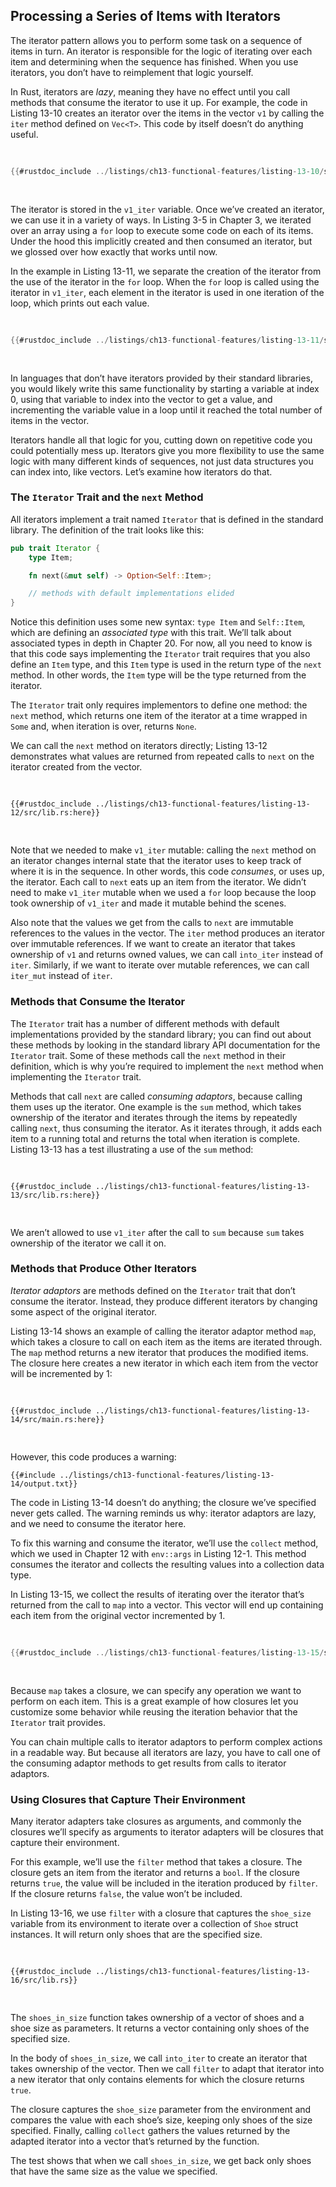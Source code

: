 ## Processing a Series of Items with Iterators

The iterator pattern allows you to perform some task on a sequence of items in
turn. An iterator is responsible for the logic of iterating over each item and
determining when the sequence has finished. When you use iterators, you don’t
have to reimplement that logic yourself.

In Rust, iterators are *lazy*, meaning they have no effect until you call
methods that consume the iterator to use it up. For example, the code in
Listing 13-10 creates an iterator over the items in the vector `v1` by calling
the `iter` method defined on `Vec<T>`. This code by itself doesn’t do anything
useful.

<Listing number="13-10" file-name="src/main.rs" caption="Creating an iterator">

```rust
{{#rustdoc_include ../listings/ch13-functional-features/listing-13-10/src/main.rs:here}}
```

</Listing>

The iterator is stored in the `v1_iter` variable. Once we’ve created an
iterator, we can use it in a variety of ways. In Listing 3-5 in Chapter 3, we
iterated over an array using a `for` loop to execute some code on each of its
items. Under the hood this implicitly created and then consumed an iterator,
but we glossed over how exactly that works until now.

In the example in Listing 13-11, we separate the creation of the iterator from
the use of the iterator in the `for` loop. When the `for` loop is called using
the iterator in `v1_iter`, each element in the iterator is used in one
iteration of the loop, which prints out each value.

<Listing number="13-11" file-name="src/main.rs" caption="Using an iterator in a `for` loop">

```rust
{{#rustdoc_include ../listings/ch13-functional-features/listing-13-11/src/main.rs:here}}
```

</Listing>

In languages that don’t have iterators provided by their standard libraries,
you would likely write this same functionality by starting a variable at index
0, using that variable to index into the vector to get a value, and
incrementing the variable value in a loop until it reached the total number of
items in the vector.

Iterators handle all that logic for you, cutting down on repetitive code you
could potentially mess up. Iterators give you more flexibility to use the same
logic with many different kinds of sequences, not just data structures you can
index into, like vectors. Let’s examine how iterators do that.

### The `Iterator` Trait and the `next` Method

All iterators implement a trait named `Iterator` that is defined in the
standard library. The definition of the trait looks like this:

```rust
pub trait Iterator {
    type Item;

    fn next(&mut self) -> Option<Self::Item>;

    // methods with default implementations elided
}
```

Notice this definition uses some new syntax: `type Item` and `Self::Item`,
which are defining an *associated type* with this trait. We’ll talk about
associated types in depth in Chapter 20. For now, all you need to know is that
this code says implementing the `Iterator` trait requires that you also define
an `Item` type, and this `Item` type is used in the return type of the `next`
method. In other words, the `Item` type will be the type returned from the
iterator.

The `Iterator` trait only requires implementors to define one method: the
`next` method, which returns one item of the iterator at a time wrapped in
`Some` and, when iteration is over, returns `None`.

We can call the `next` method on iterators directly; Listing 13-12 demonstrates
what values are returned from repeated calls to `next` on the iterator created
from the vector.

<Listing number="13-12" file-name="src/lib.rs" caption="Calling the `next` method on an iterator">

```rust,noplayground
{{#rustdoc_include ../listings/ch13-functional-features/listing-13-12/src/lib.rs:here}}
```

</Listing>

Note that we needed to make `v1_iter` mutable: calling the `next` method on an
iterator changes internal state that the iterator uses to keep track of where
it is in the sequence. In other words, this code *consumes*, or uses up, the
iterator. Each call to `next` eats up an item from the iterator. We didn’t need
to make `v1_iter` mutable when we used a `for` loop because the loop took
ownership of `v1_iter` and made it mutable behind the scenes.

Also note that the values we get from the calls to `next` are immutable
references to the values in the vector. The `iter` method produces an iterator
over immutable references. If we want to create an iterator that takes
ownership of `v1` and returns owned values, we can call `into_iter` instead of
`iter`. Similarly, if we want to iterate over mutable references, we can call
`iter_mut` instead of `iter`.

### Methods that Consume the Iterator

The `Iterator` trait has a number of different methods with default
implementations provided by the standard library; you can find out about these
methods by looking in the standard library API documentation for the `Iterator`
trait. Some of these methods call the `next` method in their definition, which
is why you’re required to implement the `next` method when implementing the
`Iterator` trait.

Methods that call `next` are called *consuming adaptors*, because calling them
uses up the iterator. One example is the `sum` method, which takes ownership of
the iterator and iterates through the items by repeatedly calling `next`, thus
consuming the iterator. As it iterates through, it adds each item to a running
total and returns the total when iteration is complete. Listing 13-13 has a
test illustrating a use of the `sum` method:

<Listing number="13-13" file-name="src/lib.rs" caption="Calling the `sum` method to get the total of all items in the iterator">

```rust,noplayground
{{#rustdoc_include ../listings/ch13-functional-features/listing-13-13/src/lib.rs:here}}
```

</Listing>

We aren’t allowed to use `v1_iter` after the call to `sum` because `sum` takes
ownership of the iterator we call it on.

### Methods that Produce Other Iterators

*Iterator adaptors* are methods defined on the `Iterator` trait that don’t
consume the iterator. Instead, they produce different iterators by changing
some aspect of the original iterator.

Listing 13-14 shows an example of calling the iterator adaptor method `map`,
which takes a closure to call on each item as the items are iterated through.
The `map` method returns a new iterator that produces the modified items. The
closure here creates a new iterator in which each item from the vector will be
incremented by 1:

<Listing number="13-14" file-name="src/main.rs" caption="Calling the iterator adaptor `map` to create a new iterator">

```rust,not_desired_behavior
{{#rustdoc_include ../listings/ch13-functional-features/listing-13-14/src/main.rs:here}}
```

</Listing>

However, this code produces a warning:

```console
{{#include ../listings/ch13-functional-features/listing-13-14/output.txt}}
```

The code in Listing 13-14 doesn’t do anything; the closure we’ve specified
never gets called. The warning reminds us why: iterator adaptors are lazy, and
we need to consume the iterator here.

To fix this warning and consume the iterator, we’ll use the `collect` method,
which we used in Chapter 12 with `env::args` in Listing 12-1. This method
consumes the iterator and collects the resulting values into a collection data
type.

In Listing 13-15, we collect the results of iterating over the iterator that’s
returned from the call to `map` into a vector. This vector will end up
containing each item from the original vector incremented by 1.

<Listing number="13-15" file-name="src/main.rs" caption="Calling the `map` method to create a new iterator and then calling the `collect` method to consume the new iterator and create a vector">

```rust
{{#rustdoc_include ../listings/ch13-functional-features/listing-13-15/src/main.rs:here}}
```

</Listing>

Because `map` takes a closure, we can specify any operation we want to perform
on each item. This is a great example of how closures let you customize some
behavior while reusing the iteration behavior that the `Iterator` trait
provides.

You can chain multiple calls to iterator adaptors to perform complex actions in
a readable way. But because all iterators are lazy, you have to call one of the
consuming adaptor methods to get results from calls to iterator adaptors.

### Using Closures that Capture Their Environment

Many iterator adapters take closures as arguments, and commonly the closures
we’ll specify as arguments to iterator adapters will be closures that capture
their environment.

For this example, we’ll use the `filter` method that takes a closure. The
closure gets an item from the iterator and returns a `bool`. If the closure
returns `true`, the value will be included in the iteration produced by
`filter`. If the closure returns `false`, the value won’t be included.

In Listing 13-16, we use `filter` with a closure that captures the `shoe_size`
variable from its environment to iterate over a collection of `Shoe` struct
instances. It will return only shoes that are the specified size.

<Listing number="13-16" file-name="src/lib.rs" caption="Using the `filter` method with a closure that captures `shoe_size`">

```rust,noplayground
{{#rustdoc_include ../listings/ch13-functional-features/listing-13-16/src/lib.rs}}
```

</Listing>

The `shoes_in_size` function takes ownership of a vector of shoes and a shoe
size as parameters. It returns a vector containing only shoes of the specified
size.

In the body of `shoes_in_size`, we call `into_iter` to create an iterator
that takes ownership of the vector. Then we call `filter` to adapt that
iterator into a new iterator that only contains elements for which the closure
returns `true`.

The closure captures the `shoe_size` parameter from the environment and
compares the value with each shoe’s size, keeping only shoes of the size
specified. Finally, calling `collect` gathers the values returned by the
adapted iterator into a vector that’s returned by the function.

The test shows that when we call `shoes_in_size`, we get back only shoes
that have the same size as the value we specified.

